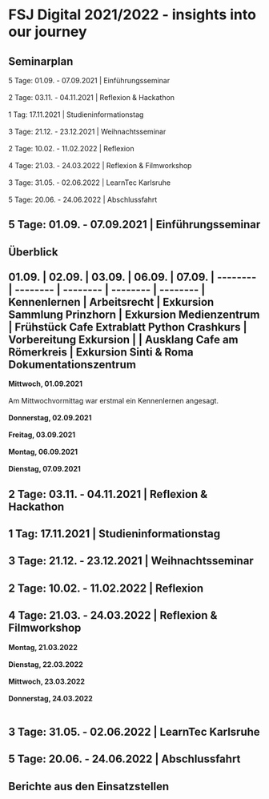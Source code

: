 # FSJ Digital 2021/2022 - insights into our journey
## **Seminarplan**
5 Tage: 01.09. - 07.09.2021 | Einführungsseminar <br><br>
2 Tage: 03.11. - 04.11.2021 | Reflexion & Hackathon <br><br>
1 Tag: 17.11.2021 | Studieninformationstag <br><br>
3 Tage: 21.12. - 23.12.2021 | Weihnachtsseminar <br><br>
2 Tage: 10.02. - 11.02.2022 | Reflexion <br><br>
4 Tage: 21.03. - 24.03.2022 | Reflexion & Filmworkshop <br><br>
3 Tage: 31.05. - 02.06.2022 | LearnTec Karlsruhe <br><br>
5 Tage: 20.06. - 24.06.2022 | Abschlussfahrt
## **5 Tage: 01.09. - 07.09.2021 | Einführungsseminar**
**Überblick** <br><br>
01.09. | 02.09.   | 03.09.   | 06.09.   | 07.09.   |
-------- | -------- | -------- | -------- | -------- |
Kennenlernen  | Arbeitsrecht   | Exkursion Sammlung Prinzhorn | Exkursion Medienzentrum | Frühstück Cafe Extrablatt
Python Crashkurs   | Vorbereitung Exkursion   |    | Ausklang Cafe am Römerkreis | Exkursion Sinti & Roma Dokumentationszentrum
------------------------------------------------------ 
**Mittwoch, 01.09.2021** <br><br>
Am Mittwochvormittag war erstmal ein Kennenlernen angesagt. <br><br>
**Donnerstag, 02.09.2021** <br><br>
**Freitag, 03.09.2021** <br><br>
**Montag, 06.09.2021** <br><br>
**Dienstag, 07.09.2021**
## **2 Tage: 03.11. - 04.11.2021 | Reflexion & Hackathon**
## **1 Tag: 17.11.2021 | Studieninformationstag**
## **3 Tage: 21.12. - 23.12.2021 | Weihnachtsseminar**
## **2 Tage: 10.02. - 11.02.2022 | Reflexion**
## **4 Tage: 21.03. - 24.03.2022 | Reflexion & Filmworkshop**
**Montag, 21.03.2022** <br><br>
**Dienstag, 22.03.2022** <br><br>
**Mittwoch, 23.03.2022** <br><br>
**Donnerstag, 24.03.2022** <br><br>
## **3 Tage: 31.05. - 02.06.2022 | LearnTec Karlsruhe**
## **5 Tage: 20.06. - 24.06.2022 | Abschlussfahrt**
## **Berichte aus den Einsatzstellen**

